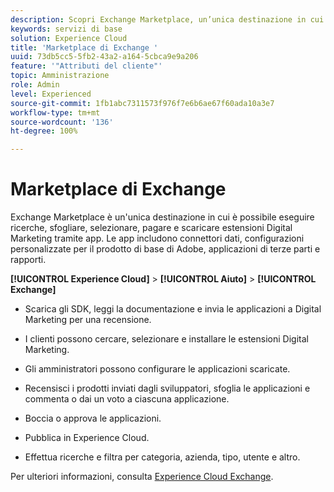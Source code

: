 ```yaml
---
description: Scopri Exchange Marketplace, un’unica destinazione in cui è possibile cercare, sfogliare, selezionare, pagare e scaricare estensioni Digital Marketing tramite app.
keywords: servizi di base
solution: Experience Cloud
title: 'Marketplace di Exchange '
uuid: 73db5cc5-5fb2-43a2-a164-5cbca9e9a206
feature: '"Attributi del cliente"'
topic: Amministrazione
role: Admin
level: Experienced
source-git-commit: 1fb1abc7311573f976f7e6b6ae67f60ada10a3e7
workflow-type: tm+mt
source-wordcount: '136'
ht-degree: 100%

---
```



# Marketplace di Exchange

Exchange Marketplace è un&#39;unica destinazione in cui è possibile eseguire ricerche, sfogliare, selezionare, pagare e scaricare estensioni Digital Marketing tramite app. Le app includono connettori dati, configurazioni personalizzate per il prodotto di base di Adobe, applicazioni di terze parti e rapporti.

**[!UICONTROL Experience Cloud]** > **[!UICONTROL Aiuto]** > **[!UICONTROL Exchange]**

* Scarica gli SDK, leggi la documentazione e invia le applicazioni a Digital Marketing per una recensione.

* I clienti possono cercare, selezionare e installare le estensioni Digital Marketing.

* Gli amministratori possono configurare le applicazioni scaricate.

* Recensisci i prodotti inviati dagli sviluppatori, sfoglia le applicazioni e commenta o dai un voto a ciascuna applicazione.

* Boccia o approva le applicazioni.

* Pubblica in Experience Cloud.

* Effettua ricerche e filtra per categoria, azienda, tipo, utente e altro.

Per ulteriori informazioni, consulta [Experience Cloud Exchange](https://exchange.adobe.com/experiencecloud.html).
